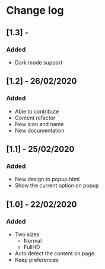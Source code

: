 # Change log

## [1.3] - 
### Added
- Dark mode support

## [1.2] - 26/02/2020
### Added
- Able to contribute
- Content refactor
- New icon and name
- New documentation

## [1.1] - 25/02/2020
### Added
- New design to popup.html
- Show the current option on popup

## [1.0] - 22/02/2020
### Added
- Two sizes
    - Normal
    - FullHD
- Auto detect the content on page
- Keep preferences